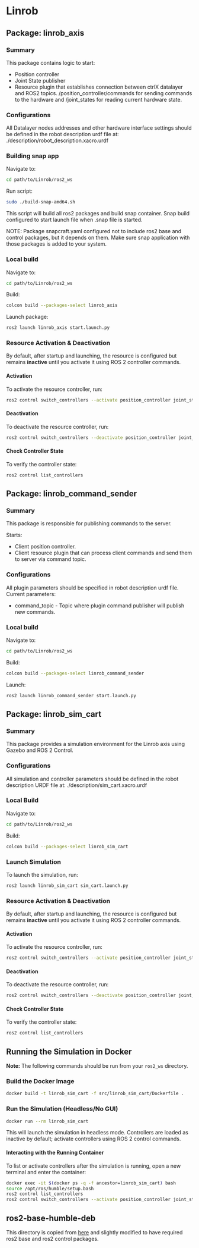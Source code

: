 # Linrob

## Package: linrob_axis

### Summary

This package contains logic to start:

- Position controller
- Joint State publisher
- Resource plugin that establishes connection between ctrlX datalayer and ROS2 topics. /position_controller/commands for sending commands to the hardware and /joint_states for reading current hardware state.

### Configurations

All Datalayer nodes addresses and other hardware interface settings should be defined in the robot description urdf file at:
./description/robot_description.xacro.urdf

### Building snap app

Navigate to:

```bash
cd path/to/Linrob/ros2_ws
```

Run script:

```bash
sudo ./build-snap-amd64.sh
```

This script will build all ros2 packages and build snap container.
Snap build configured to start launch file when .snap file is started.

NOTE: Package snapcraft.yaml configured not to include ros2 base and control packages, but it depends on them. Make sure snap application with those packages is added to your system.

### Local build

Navigate to:

```bash
cd path/to/Linrob/ros2_ws
```

Build:

```bash
colcon build --packages-select linrob_axis
```

Launch package:

```bash
ros2 launch linrob_axis start.launch.py
```

### Resource Activation & Deactivation

By default, after startup and launching, the resource is configured but remains **inactive** until you activate it using ROS 2 controller commands.

#### Activation

To activate the resource controller, run:
```sh
ros2 control switch_controllers --activate position_controller joint_state_broadcaster --strict
```

#### Deactivation

To deactivate the resource controller, run:
```sh
ros2 control switch_controllers --deactivate position_controller joint_state_broadcaster --strict
```

#### Check Controller State

To verify the controller state:
```sh
ros2 control list_controllers
```

## Package: linrob_command_sender

### Summary

This package is responsible for publishing commands to the server.

Starts:

- Client position controller.
- Client resource plugin that can process client commands and send them to server via command topic.

### Configurations

All plugin parameters should be specified in robot description urdf file.
Current parameters:

- command_topic - Topic where plugin command publisher will publish new commands.

### Local build

Navigate to:

```bash
cd path/to/Linrob/ros2_ws
```

Build:

```bash
colcon build --packages-select linrob_command_sender
```

Launch:

```bash
ros2 launch linrob_command_sender start.launch.py
```

## Package: linrob_sim_cart

### Summary

This package provides a simulation environment for the Linrob axis using Gazebo and ROS 2 Control.

### Configurations

All simulation and controller parameters should be defined in the robot description URDF file at:
./description/sim_cart.xacro.urdf

### Local Build

Navigate to:

```bash
cd path/to/Linrob/ros2_ws
```

Build:

```bash
colcon build --packages-select linrob_sim_cart
```

### Launch Simulation

To launch the simulation, run:

```bash
ros2 launch linrob_sim_cart sim_cart.launch.py
```

### Resource Activation & Deactivation

By default, after startup and launching, the resource is configured but remains **inactive** until you activate it using ROS 2 controller commands.

#### Activation

To activate the resource controller, run:
```sh
ros2 control switch_controllers --activate position_controller joint_state_broadcaster --strict
```

#### Deactivation

To deactivate the resource controller, run:
```sh
ros2 control switch_controllers --deactivate position_controller joint_state_broadcaster --strict
```

#### Check Controller State

To verify the controller state:
```sh
ros2 control list_controllers
```

## Running the Simulation in Docker

**Note:** The following commands should be run from your `ros2_ws` directory.

### Build the Docker Image

```bash
docker build -t linrob_sim_cart -f src/linrob_sim_cart/Dockerfile .
```

### Run the Simulation (Headless/No GUI)

```bash
docker run --rm linrob_sim_cart
```

This will launch the simulation in headless mode.
Controllers are loaded as inactive by default; activate controllers using ROS 2 control commands.

#### Interacting with the Running Container

To list or activate controllers after the simulation is running, open a new terminal and enter the container:

```bash
docker exec -it $(docker ps -q -f ancestor=linrob_sim_cart) bash
source /opt/ros/humble/setup.bash
ros2 control list_controllers
ros2 control switch_controllers --activate position_controller joint_state_broadcaster --strict
```

## ros2-base-humble-deb

This directory is copied from [here](https://github.com/boschrexroth/ctrlx-automation-sdk-ros2/tree/main/ros2-base-humble-deb) and slightly modified to have required ros2 base and ros2 control packages.
